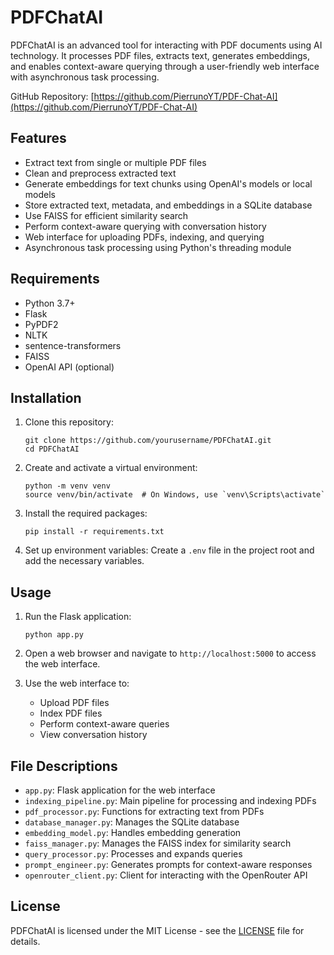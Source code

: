 # PDFChatAI

PDFChatAI is an advanced tool for interacting with PDF documents using AI technology. It processes PDF files, extracts text, generates embeddings, and enables context-aware querying through a user-friendly web interface with asynchronous task processing.

GitHub Repository: [https://github.com/PierrunoYT/PDF-Chat-AI](https://github.com/PierrunoYT/PDF-Chat-AI)

## Features

- Extract text from single or multiple PDF files
- Clean and preprocess extracted text
- Generate embeddings for text chunks using OpenAI's models or local models
- Store extracted text, metadata, and embeddings in a SQLite database
- Use FAISS for efficient similarity search
- Perform context-aware querying with conversation history
- Web interface for uploading PDFs, indexing, and querying
- Asynchronous task processing using Python's threading module

## Requirements

- Python 3.7+
- Flask
- PyPDF2
- NLTK
- sentence-transformers
- FAISS
- OpenAI API (optional)

## Installation

1. Clone this repository:
   ```
   git clone https://github.com/yourusername/PDFChatAI.git
   cd PDFChatAI
   ```

2. Create and activate a virtual environment:
   ```
   python -m venv venv
   source venv/bin/activate  # On Windows, use `venv\Scripts\activate`
   ```

3. Install the required packages:
   ```
   pip install -r requirements.txt
   ```

4. Set up environment variables:
   Create a `.env` file in the project root and add the necessary variables.

## Usage

1. Run the Flask application:
   ```
   python app.py
   ```

2. Open a web browser and navigate to `http://localhost:5000` to access the web interface.

3. Use the web interface to:
   - Upload PDF files
   - Index PDF files
   - Perform context-aware queries
   - View conversation history

## File Descriptions

- `app.py`: Flask application for the web interface
- `indexing_pipeline.py`: Main pipeline for processing and indexing PDFs
- `pdf_processor.py`: Functions for extracting text from PDFs
- `database_manager.py`: Manages the SQLite database
- `embedding_model.py`: Handles embedding generation
- `faiss_manager.py`: Manages the FAISS index for similarity search
- `query_processor.py`: Processes and expands queries
- `prompt_engineer.py`: Generates prompts for context-aware responses
- `openrouter_client.py`: Client for interacting with the OpenRouter API

## License

PDFChatAI is licensed under the MIT License - see the [LICENSE](LICENSE) file for details.
